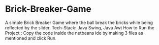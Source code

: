 # Brick-Breaker-Game
A simple Brick Breaker Game where the ball break the bricks while being reflected by the slider. Tech-Stack: Java Swing, Java Awt How to Run the Project : Copy the code inside the netbeans ide by making 3 files as mentioned and click Run.
